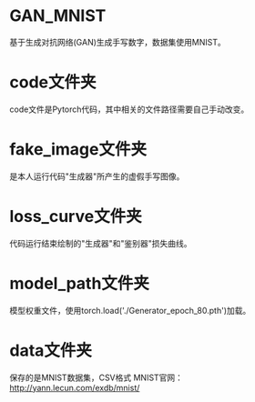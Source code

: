 # GAN_MNIST
基于生成对抗网络(GAN)生成手写数字，数据集使用MNIST。

# code文件夹
code文件是Pytorch代码，其中相关的文件路径需要自己手动改变。

# fake_image文件夹
是本人运行代码"生成器"所产生的虚假手写图像。

# loss_curve文件夹
代码运行结束绘制的"生成器"和"鉴别器"损失曲线。

# model_path文件夹
模型权重文件，使用torch.load('./Generator_epoch_80.pth')加载。

# data文件夹
保存的是MNIST数据集，CSV格式   MNIST官网：http://yann.lecun.com/exdb/mnist/
